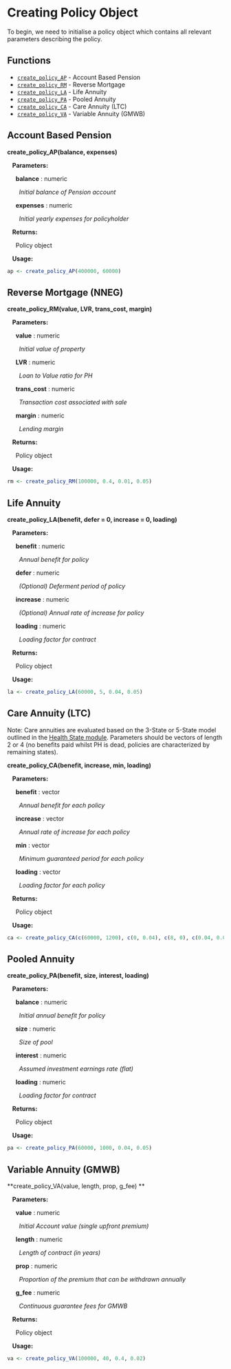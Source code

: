 # Creating Policy Object

To begin, we need to initialise a policy object which contains all 
relevant parameters describing the policy.

## Functions

* [`create_policy_AP`](#ABP) - Account Based Pension
* [`create_policy_RM`](#RM) - Reverse Mortgage
* [`create_policy_LA`](#LA) - Life Annuity
* [`create_policy_PA`](#PA) - Pooled Annuity
* [`create_policy_CA`](#CA) - Care Annuity (LTC)
* [`create_policy_VA`](#VA) - Variable Annuity (GMWB)

<a name="ABP"></a>

## Account Based Pension

**create_policy_AP(balance, expenses)**

&nbsp;&nbsp; **Parameters:**

&nbsp;&nbsp;&nbsp;&nbsp; **balance** : numeric 

&nbsp;&nbsp;&nbsp;&nbsp;&nbsp;&nbsp; *Initial balance of Pension account*

&nbsp;&nbsp;&nbsp;&nbsp; **expenses** : numeric

&nbsp;&nbsp;&nbsp;&nbsp;&nbsp;&nbsp; *Initial yearly expenses for policyholder*

&nbsp;&nbsp; **Returns:**

&nbsp;&nbsp;&nbsp;&nbsp; Policy object

&nbsp;&nbsp; **Usage:**

```r
ap <- create_policy_AP(400000, 60000)
```

<a name="RM"></a>

## Reverse Mortgage (NNEG)

**create_policy_RM(value, LVR, trans_cost, margin)**

&nbsp;&nbsp; **Parameters:**

&nbsp;&nbsp;&nbsp;&nbsp; **value** : numeric 

&nbsp;&nbsp;&nbsp;&nbsp;&nbsp;&nbsp; *Initial value of property*

&nbsp;&nbsp;&nbsp;&nbsp; **LVR** : numeric

&nbsp;&nbsp;&nbsp;&nbsp;&nbsp;&nbsp; *Loan to Value ratio for PH*

&nbsp;&nbsp;&nbsp;&nbsp; **trans_cost** : numeric

&nbsp;&nbsp;&nbsp;&nbsp;&nbsp;&nbsp; *Transaction cost associated with sale*

&nbsp;&nbsp;&nbsp;&nbsp; **margin** : numeric

&nbsp;&nbsp;&nbsp;&nbsp;&nbsp;&nbsp; *Lending margin*

&nbsp;&nbsp; **Returns:**

&nbsp;&nbsp;&nbsp;&nbsp; Policy object

&nbsp;&nbsp; **Usage:**

```r
rm <- create_policy_RM(100000, 0.4, 0.01, 0.05)
```

<a name="LA"></a>

## Life Annuity

**create_policy_LA(benefit, defer = 0, increase = 0, loading)**

&nbsp;&nbsp; **Parameters:**

&nbsp;&nbsp;&nbsp;&nbsp; **benefit** : numeric 

&nbsp;&nbsp;&nbsp;&nbsp;&nbsp;&nbsp; *Annual benefit for policy*

&nbsp;&nbsp;&nbsp;&nbsp; **defer** : numeric

&nbsp;&nbsp;&nbsp;&nbsp;&nbsp;&nbsp; *(Optional) Deferment period of policy*

&nbsp;&nbsp;&nbsp;&nbsp; **increase** : numeric

&nbsp;&nbsp;&nbsp;&nbsp;&nbsp;&nbsp; *(Optional) Annual rate of increase for policy*

&nbsp;&nbsp;&nbsp;&nbsp; **loading** : numeric

&nbsp;&nbsp;&nbsp;&nbsp;&nbsp;&nbsp; *Loading factor for contract*

&nbsp;&nbsp; **Returns:**

&nbsp;&nbsp;&nbsp;&nbsp; Policy object

&nbsp;&nbsp; **Usage:**

```r
la <- create_policy_LA(60000, 5, 0.04, 0.05)
```

<a name="CA"></a>

## Care Annuity (LTC)

Note: Care annuities are evaluated based on the 3-State or 5-State model 
outlined in the [Health State module](../Health/overview.md). Parameters should be vectors of length
2 or 4 (no benefits paid whilst PH is dead, policies are characterized by 
remaining states).

**create_policy_CA(benefit, increase, min, loading)**

&nbsp;&nbsp; **Parameters:**

&nbsp;&nbsp;&nbsp;&nbsp; **benefit** : vector 

&nbsp;&nbsp;&nbsp;&nbsp;&nbsp;&nbsp; *Annual benefit for each policy*

&nbsp;&nbsp;&nbsp;&nbsp; **increase** : vector

&nbsp;&nbsp;&nbsp;&nbsp;&nbsp;&nbsp; *Annual rate of increase for each policy*

&nbsp;&nbsp;&nbsp;&nbsp; **min** : vector

&nbsp;&nbsp;&nbsp;&nbsp;&nbsp;&nbsp; *Minimum guaranteed period for each policy*

&nbsp;&nbsp;&nbsp;&nbsp; **loading** : vector

&nbsp;&nbsp;&nbsp;&nbsp;&nbsp;&nbsp; *Loading factor for each policy*

&nbsp;&nbsp; **Returns:**

&nbsp;&nbsp;&nbsp;&nbsp; Policy object

&nbsp;&nbsp; **Usage:**

```r
ca <- create_policy_CA(c(60000, 1200), c(0, 0.04), c(8, 0), c(0.04, 0.05))
```

<a name="PA"></a>

## Pooled Annuity

**create_policy_PA(benefit, size, interest, loading)**

&nbsp;&nbsp; **Parameters:**

&nbsp;&nbsp;&nbsp;&nbsp; **balance** : numeric 

&nbsp;&nbsp;&nbsp;&nbsp;&nbsp;&nbsp; *Initial annual benefit for policy*

&nbsp;&nbsp;&nbsp;&nbsp; **size** : numeric

&nbsp;&nbsp;&nbsp;&nbsp;&nbsp;&nbsp; *Size of pool*

&nbsp;&nbsp;&nbsp;&nbsp; **interest** : numeric

&nbsp;&nbsp;&nbsp;&nbsp;&nbsp;&nbsp; *Assumed investment earnings rate (flat)*

&nbsp;&nbsp;&nbsp;&nbsp; **loading** : numeric

&nbsp;&nbsp;&nbsp;&nbsp;&nbsp;&nbsp; *Loading factor for contract*

&nbsp;&nbsp; **Returns:**

&nbsp;&nbsp;&nbsp;&nbsp; Policy object

&nbsp;&nbsp; **Usage:**

```r
pa <- create_policy_PA(60000, 1000, 0.04, 0.05)
```

<a name="VA"></a>

## Variable Annuity (GMWB)

**create_policy_VA(value, length, prop, g_fee) **

&nbsp;&nbsp; **Parameters:**

&nbsp;&nbsp;&nbsp;&nbsp; **value** : numeric 

&nbsp;&nbsp;&nbsp;&nbsp;&nbsp;&nbsp; *Initial Account value (single upfront premium)*

&nbsp;&nbsp;&nbsp;&nbsp; **length** : numeric

&nbsp;&nbsp;&nbsp;&nbsp;&nbsp;&nbsp; *Length of contract (in years)*

&nbsp;&nbsp;&nbsp;&nbsp; **prop** : numeric 

&nbsp;&nbsp;&nbsp;&nbsp;&nbsp;&nbsp; *Proportion of the premium that can be withdrawn annually*

&nbsp;&nbsp;&nbsp;&nbsp; **g_fee** : numeric

&nbsp;&nbsp;&nbsp;&nbsp;&nbsp;&nbsp; *Continuous guarantee fees for GMWB*

&nbsp;&nbsp; **Returns:**

&nbsp;&nbsp;&nbsp;&nbsp; Policy object

&nbsp;&nbsp; **Usage:**

```r
va <- create_policy_VA(100000, 40, 0.4, 0.02)
```